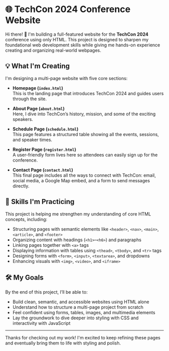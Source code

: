 # 🌐 TechCon 2024 Conference Website

Hi there! 👋 I'm building a full-featured website for the **TechCon 2024** conference using only HTML. This project is designed to sharpen my foundational web development skills while giving me hands-on experience creating and organizing real-world webpages.

## 💡 What I'm Creating

I'm designing a multi-page website with five core sections:

- **Homepage (`index.html`)**  
  This is the landing page that introduces TechCon 2024 and guides users through the site.

- **About Page (`about.html`)**  
  Here, I dive into TechCon’s history, mission, and some of the exciting speakers.

- **Schedule Page (`schedule.html`)**  
  This page features a structured table showing all the events, sessions, and speaker times.

- **Register Page (`register.html`)**  
  A user-friendly form lives here so attendees can easily sign up for the conference.

- **Contact Page (`contact.html`)**  
  This final page includes all the ways to connect with TechCon: email, social media, a Google Map embed, and a form to send messages directly.

## 🧠 Skills I'm Practicing

This project is helping me strengthen my understanding of core HTML concepts, including:

- Structuring pages with semantic elements like `<header>`, `<nav>`, `<main>`, `<article>`, and `<footer>`
- Organizing content with headings (`<h1>`–`<h6>`) and paragraphs
- Linking pages together with `<a>` tags
- Displaying information with tables using `<thead>`, `<tbody>`, and `<tr>` tags
- Designing forms with `<form>`, `<input>`, `<textarea>`, and dropdowns
- Enhancing visuals with `<img>`, `<video>`, and `<iframe>`


## 🛠️ My Goals

By the end of this project, I’ll be able to:
- Build clean, semantic, and accessible websites using HTML alone
- Understand how to structure a multi-page project from scratch
- Feel confident using forms, tables, images, and multimedia elements
- Lay the groundwork to dive deeper into styling with CSS and interactivity with JavaScript

---

Thanks for checking out my work! I'm excited to keep refining these pages and eventually bring them to life with styling and polish.


